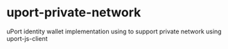 # uport-private-network
uPort identity wallet implementation using to support private network using uport-js-client
